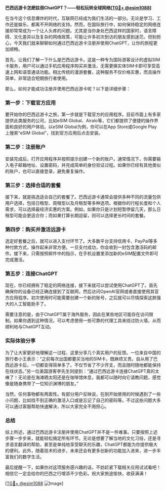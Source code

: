 **巴西远游卡怎麽註冊ChatGPT？——轻松玩转全球网络[[TG💪+ @esim1088](https://t.me/s/esim1088)]**

在当今这个信息爆炸的时代，互联网已经成为我们生活的一部分。无论是学习、工作还是娱乐，都离不开网络的支持。然而，在国际旅行中，如何保持稳定的网络连接却常常成为一个让人头疼的问题。尤其是当你身处巴西这样的国家时，语言障碍、文化差异以及复杂的网络政策，可能让许多初次到访的朋友感到迷茫。但别担心，今天我们就来聊聊如何通过巴西远游卡注册并使用ChatGPT，让你的旅程更加顺畅。

首先，让我们了解一下什么是巴西远游卡。这是一种专为国际游客设计的虚拟SIM卡服务，用户可以通过手机应用程序购买并激活，无需更换实体SIM卡即可享受高速上网和语音通话功能。相比传统的漫游套餐，这种服务不仅价格实惠，而且操作简单，非常适合短期旅行者使用。

那么，如何才能成功注册并使用巴西远游卡呢？以下是详细步骤：

### 第一步：下载官方应用

要开始你的巴西远游卡之旅，第一步就是下载官方的应用程序。目前市面上有多家提供此类服务的公司，比如eSIM Global、Airalo等，它们都提供了便捷的操作界面和良好的用户体验。以eSIM Global为例，你可以在App Store或Google Play上搜索“eSIM Global”，找到官方应用后点击安装。

### 第二步：注册账户

安装完成后，打开应用程序并按照提示创建一个新的账户。通常情况下，你需要输入电子邮箱地址、设置密码，并完成简单的身份验证过程。如果你已经有其他类似的账户，也可以直接登录，避免重复操作。

### 第三步：选择合适的套餐

接下来，就是挑选适合自己的套餐了。巴西远游卡通常会提供多种不同的流量包供用户选择，包括日租型、周租型以及月租型等多种选项。根据你的行程长度和个人需求，可以选择最经济实惠的方案。例如，如果你只是计划短暂停留几天，那么日租型可能会更适合你；而如果打算长期逗留，则可以选择更长时间的套餐。

### 第四步：购买并激活远游卡

选定好套餐之后，就可以进入支付环节了。大多数平台支持信用卡、PayPal等多种付款方式，操作起来非常方便。一旦支付成功，你会收到一封包含激活码的邮件。接下来，只需按照邮件中的指示，在手机设置里添加新的eSIM配置文件即可完成激活。

### 第五步：连接ChatGPT

现在，你已经拥有了稳定的网络连接，接下来就可以尝试使用ChatGPT了。首先确保你的设备已经正确连接到了互联网，然后访问OpenAI官网或者直接使用其官方应用程序。初次使用时可能需要创建一个新的账号，之后就可以尽情探索这款强大的人工智能助手了。

需要注意的是，由于ChatGPT属于海外服务，因此在某些地区可能存在访问限制。如果你遇到这种情况，可以考虑使用一些可靠的代理工具来绕过防火墙，从而顺利地与ChatGPT互动。

### 实际体验分享

为了让大家更好地理解这一过程，这里分享几个真实用户的反馈。一位来自中国的旅行者小王表示：“之前每次出国都要买当地的SIM卡，既麻烦又贵。自从用了巴西远游卡后，一切都变得简单多了。不仅节省了不少开支，而且随时随地都能保持在线状态。”另一位美国游客李先生则提到：“通过巴西远游卡连接ChatGPT真的太棒了！无论是在海滩晒太阳还是在咖啡馆休息，我都可以随时向它请教问题，感觉像是随身携带了一位知识渊博的朋友。”

当然，任何事物都有两面性。有部分用户反映说，在刚开始使用的时候遇到了一些小问题，比如找不到正确的激活入口或是忘记了自己的密码等。不过这些问题大多可以通过客服帮助快速解决，所以大家完全不用担心。

### 总结

综上所述，通过巴西远游卡注册并使用ChatGPT并不是一件难事。只要按照上述步骤一步步来，就能轻松搞定所有环节。无论是想要了解当地的文化习俗，还是寻求语言翻译的帮助，甚至是单纯地享受聊天的乐趣，ChatGPT都能为你提供极大的便利。此外，随着技术的进步，未来还会有更多创新的功能加入进来，进一步丰富我们的数字生活。

最后提醒一下，如果你对这项服务感兴趣的话，不妨赶紧下载相关应用试试看吧！相信它一定会给你的巴西之行增添不少色彩。祝大家旅途愉快，收获满满！

[[TG💪+ @esim1088](https://t.me/s/esim1088) ![Image](https://i.postimg.cc/4NQfJmqS/Snipaste-2025-05-13-00-14-12.png)]